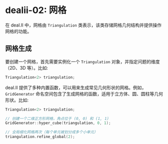 # dealii-02: 网格

在 deal.II 中，网格由 `Triangulation` 类表示，该类存储网格几何结构并提供操作网格的功能。

## 网格生成

要创建一个网格，首先需要实例化一个 `Triangulation` 对象，并指定问题的维度（2D、3D 等）。比如:
```cpp
Triangulation<2> triangulation;
```
deal.II 提供了多种内置函数，可以用来生成常见几何形状的网格。例如，`GridGenerator` 命名空间包含了生成网格的函数，适用于立方体、圆、圆柱等几何形状。比如:
```cpp
Triangulation<2> triangulation;

// 创建一个二维正方形网格，角点位于 (0, 0) 和 (1, 1)
GridGenerator::hyper_cube(triangulation, 0, 1);

// 全局细化网格两次（每个单元被划分成多个小单元）
triangulation.refine_global(2);
```
<!--stackedit_data:
eyJoaXN0b3J5IjpbMjAzMDYyNzE5MCwxMDkwOTQ4MjldfQ==
-->